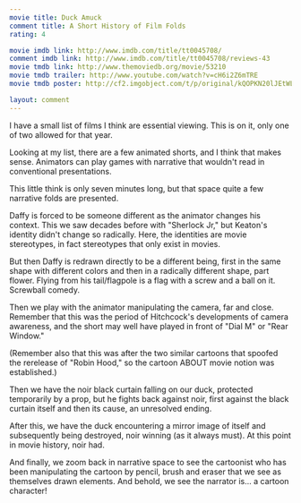 ```yaml
---
movie title: Duck Amuck
comment title: A Short History of Film Folds
rating: 4

movie imdb link: http://www.imdb.com/title/tt0045708/
comment imdb link: http://www.imdb.com/title/tt0045708/reviews-43
movie tmdb link: http://www.themoviedb.org/movie/53210
movie tmdb trailer: http://www.youtube.com/watch?v=cH6i2Z6mTRE
movie tmdb poster: http://cf2.imgobject.com/t/p/original/kQOPKN20lJEtWLKuo5WpUwS09FS.jpg

layout: comment
---
```


I have a small list of films I think are essential viewing. This is on it, only one of two allowed for that year.

Looking at my list, there are a few animated shorts, and I think that makes sense. Animators can play games with narrative that wouldn't read in conventional presentations.

This little think is only seven minutes long, but that space quite a few narrative folds are presented.

Daffy is forced to be someone different as the animator changes his context. This we saw decades before with "Sherlock Jr," but Keaton's identity didn't change so radically. Here, the identities are movie stereotypes, in fact stereotypes that only exist in movies. 

But then Daffy is redrawn directly to be a different being, first in the same shape with different colors and then in a radically different shape, part flower. Flying from his tail/flagpole is a flag with a screw and a ball on it. Screwball comedy.

Then we play with the animator manipulating the camera, far and close. Remember that this was the period of Hitchcock's developments of camera awareness, and the short may well have played in front of "Dial M" or "Rear Window."

(Remember also that this was after the two similar cartoons that spoofed the rerelease of "Robin Hood," so the cartoon ABOUT movie notion was established.)

Then we have the noir black curtain falling on our duck, protected temporarily by a prop, but he fights back against noir, first against the black curtain itself and then its cause, an unresolved ending. 

After this, we have the duck encountering a mirror image of itself and subsequently being destroyed, noir winning (as it always must). At this point in movie history, noir had. 

And finally, we zoom back in narrative space to see the cartoonist who has been manipulating the cartoon by pencil, brush and eraser that we see as themselves drawn elements. And behold, we see the narrator is... a cartoon character!